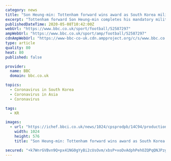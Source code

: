 ```yaml
---
category: news
title: "Son Heung-min: Tottenham forward wins award as South Korea military service ends"
excerpt: "Tottenham forward Son Heung-min completes his mandatory military service in South Korea - and wins an award for the best performance."
publishedDateTime: 2020-05-08T10:42:00Z
webUrl: "https://www.bbc.co.uk/sport/football/52587297"
ampWebUrl: "https://www.bbc.co.uk/sport/amp/football/52587297"
cdnAmpWebUrl: "https://www-bbc-co-uk.cdn.ampproject.org/c/s/www.bbc.co.uk/sport/amp/football/52587297"
type: article
quality: 80
heat: 80
published: false

provider:
  name: BBC
  domain: bbc.co.uk

topics:
  - Coronavirus in South Korea
  - Coronavirus in Asia
  - Coronavirus

tags:
  - KR

images:
  - url: "https://ichef.bbci.co.uk/news/1024/cpsprodpb/14C94/production/_112204158_son1.jpg"
    width: 1024
    height: 576
    title: "Son Heung-min: Tottenham forward wins award as South Korea military service ends"

secured: "+k7WnrGVBvn9Q+px41NG0gYyBi2cUsOvm/xbsP+xoDvAdphPehOZQPqQNJPzgE4oY/kOb47FJdHFLTAmg3wOsPrHKNjlLvggfIeOUN6ZmV+ta4mweuE86sf/v0pR7mqUQPhTJDFg1z2C35zmNdeGJdY+3IloMaZt0ByIuIaTNbNXNi9azNyVMnZxJTyRu8lanTOLTYNBwEXnJ4gBCBNX7I6zuEOkf7kOH56FPoAvyFqZF5D3iDqRAWHVr9ek7q51OAsYyuWQ1moEcmrNitCw3KQfUA7gkwVGWSfVGjOBlNA2vQBE/iu4CoeKKDKkFSJTK5cjlO6/SwV/dfsMhKhS9CCr+Q9b+kaYuvFlzd6Gc/52xum5Yzz7wWTu5GQ3+iBYNSPbM/cXPTMnBVlt3AWyyKzXKzBA7dcF/Vv/ZFy2fYzdAgL8qL4V1bCjiAdIJsk58ykVqOo57uoqXE4aWXNTfdlw37fN0ruP3kawSA0hayU=;16KgCUwROzsMTFZYwPhVCA=="
---
```


